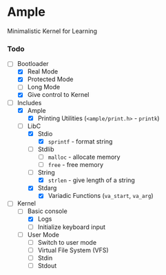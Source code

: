 # Ample

Minimalistic Kernel for Learning

### Todo

- [ ] Bootloader
  - [x] Real Mode
  - [x] Protected Mode
  - [ ] Long Mode
  - [x] Give control to Kernel
- [ ] Includes
  - [x] Ample
    - [x] Printing Utilities (`<ample/print.h>` - `printk`)
  - [ ] LibC
    - [x] Stdio
      - [x] `sprintf` - format string
    - [ ] Stdlib
      - [ ] `malloc` - allocate memory
      - [ ] `free` - free memory
    - [ ] String
      - [x] `strlen` - give length of a string
    - [x] Stdarg
      - [x] Variadic Functions (`va_start`, `va_arg`)
- [ ] Kernel
  - [ ] Basic console
    - [x] Logs
    - [ ] Initialize keyboard input
  - [ ] User Mode
    - [ ] Switch to user mode
    - [ ] Virtual File System (VFS)
    - [ ] Stdin
    - [ ] Stdout
